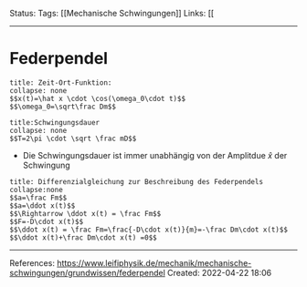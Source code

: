 Status:
Tags: [[Mechanische Schwingungen]]
Links: [[
___
# Federpendel

```ad-Formula
title: Zeit-Ort-Funktion: 
collapse: none
$$x(t)=\hat x \cdot \cos(\omega_0\cdot t)$$
$$\omega_0=\sqrt\frac Dm$$
```
```ad-Formula
title:Schwingungsdauer
collapse: none
$$T=2\pi \cdot \sqrt \frac mD$$
```
- Die Schwingungsdauer ist immer unabhängig von der Amplitdue $\hat x$ der Schwingung
```ad-Formula
title: Differenzialgleichung zur Beschreibung des Federpendels
collapse:none 
$$a=\frac Fm$$
$$a=\ddot x(t)$$
$$\Rightarrow \ddot x(t) = \frac Fm$$
$$F=-D\cdot x(t)$$
$$\ddot x(t) = \frac Fm=\frac{-D\cdot x(t)}{m}=-\frac Dm\cdot x(t)$$
$$\ddot x(t)+\frac Dm\cdot x(t) =0$$
```
___
References:
https://www.leifiphysik.de/mechanik/mechanische-schwingungen/grundwissen/federpendel
Created: 2022-04-22 18:06